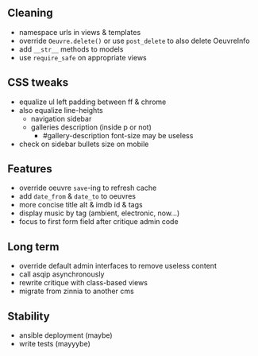 ## Cleaning

* namespace urls in views & templates
* override `Oeuvre.delete()` or use `post_delete` to also delete OeuvreInfo
* add `__str__` methods to models
* use `require_safe` on appropriate views


## CSS tweaks

* equalize ul left padding between ff & chrome
* also equalize line-heights
    - navigation sidebar
    - galleries description (inside p or not)
        - #gallery-description font-size may be useless
* check on sidebar bullets size on mobile


## Features

* override oeuvre `save`-ing to refresh cache
* add `date_from` & `date_to` to oeuvres
* more concise title alt & imdb id & tags
* display music by tag (ambient, electronic, now...)
* focus to first form field after critique admin code


## Long term

* override default admin interfaces to remove useless content
* call asqip asynchronously
* rewrite critique with class-based views
* migrate from zinnia to another cms


## Stability

* ansible deployment (maybe)
* write tests (mayyybe)
